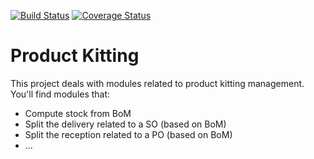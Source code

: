 [![Build Status](https://travis-ci.org/OCA/product-kitting.svg?branch=9.0)](https://travis-ci.org/OCA/product-kitting)
[![Coverage Status](https://coveralls.io/repos/OCA/product-kitting/badge.png?branch=9.0)](https://coveralls.io/r/OCA/product-kitting?branch=9.0)

Product Kitting
===============


This project deals with modules related to product kitting management. You'll find modules that:

 - Compute stock from BoM
 - Split the delivery related to a SO (based on BoM)
 - Split the reception related to a PO (based on BoM)
 - ...

[//]: # (addons)
[//]: # (end addons)
